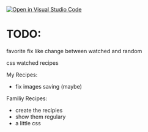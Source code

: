 [![Open in Visual Studio Code](https://classroom.github.com/assets/open-in-vscode-c66648af7eb3fe8bc4f294546bfd86ef473780cde1dea487d3c4ff354943c9ae.svg)](https://classroom.github.com/online_ide?assignment_repo_id=8053868&assignment_repo_type=AssignmentRepo)



# TODO:

favorite fix like change between watched and random

css watched recipes

My Recipes:
- fix images saving (maybe)

Familiy Recipes:
- create the recipies
- show them regulary 
- a little css
